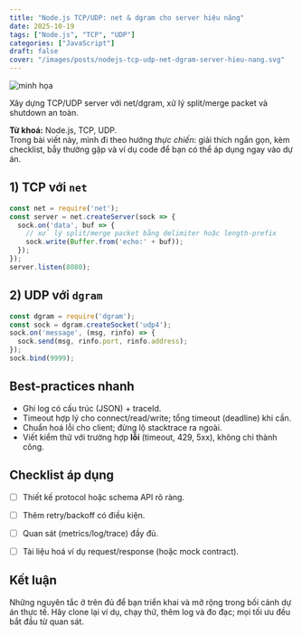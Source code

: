 ```yaml
---
title: "Node.js TCP/UDP: net & dgram cho server hiệu năng"
date: 2025-10-19
tags: ["Node.js", "TCP", "UDP"]
categories: ["JavaScript"]
draft: false
cover: "/images/posts/nodejs-tcp-udp-net-dgram-server-hieu-nang.svg"
---
```


![minh họa](/images/posts/nodejs-tcp-udp-net-dgram-server-hieu-nang.svg)

Xây dựng TCP/UDP server với net/dgram, xử lý split/merge packet và shutdown an toàn.

**Từ khoá:** Node.js, TCP, UDP.  
Trong bài viết này, mình đi theo hướng *thực chiến*: giải thích ngắn gọn, kèm checklist, bẫy thường gặp và ví dụ code để bạn có thể áp dụng ngay vào dự án.



## 1) TCP với `net`
```js
const net = require('net');
const server = net.createServer(sock => {
  sock.on('data', buf => {
    // xử lý split/merge packet bằng delimiter hoặc length-prefix
    sock.write(Buffer.from('echo:' + buf));
  });
});
server.listen(8080);
```

## 2) UDP với `dgram`
```js
const dgram = require('dgram');
const sock = dgram.createSocket('udp4');
sock.on('message', (msg, rinfo) => {
  sock.send(msg, rinfo.port, rinfo.address);
});
sock.bind(9999);
```



## Best-practices nhanh
- Ghi log có cấu trúc (JSON) + traceId.
- Timeout hợp lý cho connect/read/write; tổng timeout (deadline) khi cần.
- Chuẩn hoá lỗi cho client; đừng lộ stacktrace ra ngoài.
- Viết kiểm thử với trường hợp **lỗi** (timeout, 429, 5xx), không chỉ thành công.



## Checklist áp dụng
- [ ] Thiết kế protocol hoặc schema API rõ ràng.
- [ ] Thêm retry/backoff có điều kiện.
- [ ] Quan sát (metrics/log/trace) đầy đủ.
- [ ] Tài liệu hoá ví dụ request/response (hoặc mock contract).


## Kết luận
Những nguyên tắc ở trên đủ để bạn triển khai và mở rộng trong bối cảnh dự án thực tế. Hãy clone lại ví dụ, chạy thử, thêm log và đo đạc; mọi tối ưu đều bắt đầu từ quan sát.
